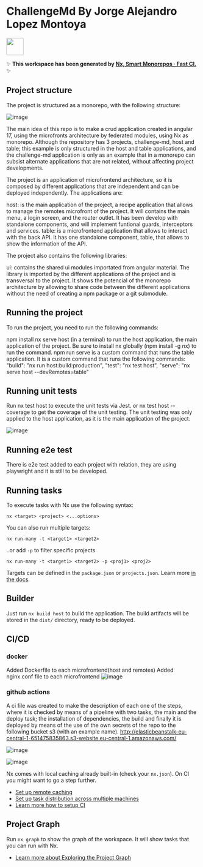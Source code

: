 # ChallengeMd By Jorge Alejandro Lopez Montoya

<a alt="Nx logo" href="https://nx.dev" target="_blank" rel="noreferrer"><img src="https://raw.githubusercontent.com/nrwl/nx/master/images/nx-logo.png" width="45"></a>

✨ **This workspace has been generated by [Nx, Smart Monorepos · Fast CI.](https://nx.dev)** ✨


## Project structure
The project is structured as a monorepo, with the following structure:

![image](https://github.com/joalopezmo/challenge-md/assets/91128812/3246d327-954f-4134-a275-6439ef69ef1c)

The main idea of this repo is to make a crud application created in angular 17, using the microfronts architecture by federated modules, using Nx as monorepo. Although the repository has 3 projects, challenge-md, host and table; this example is only structured in the host and table applications, and the challenge-md application is only as an example that in a monorepo can subsist alternate applications that are not related, without affecting project developments.

The project is an application of microfrontend architecture, so it is composed by different applications that are independent and can be deployed independently. The applications are:

host: is the main application of the project, a recipe application that allows to manage the remotes microfront of the project. It will contains the main menu, a login screen, and the router outlet. It has been develop with standalone components, and will implement funtional guards, interceptors and services.
table: is a microfrontend application that allows to interact with the back API. It has one standalone component, table, that allows to show the information of the API.

The project also contains the following libraries:

ui: contains the shared ui modules importated from angular material. The library is imported by the different applications of the project and is transversal to the project. It shows the potencial of the monorepo architecture by allowing to share code between the different applications without the need of creating a npm package or a git submodule.

## Running the project
To run the project, you need to run the following commands:

npm install
nx serve host (in a terminal) to run the host application, the main application of the project. Be sure to install nx globally (npm install -g nx) to run the command.
npm run serve is a custom command that runs the table application. It is a custom command that runs the following commands:
    "build": "nx run host:build:production",
    "test": "nx test host",
    "serve": "nx serve host --devRemotes=table"

## Running unit tests
Run nx test host to execute the unit tests via Jest. or nx test host --coverage to get the coverage of the unit testing. The unit testing was only applied to the host application, as it is the main application of the project.

![image](https://github.com/joalopezmo/challenge-md/assets/91128812/d900d474-91bc-475d-bbda-b0fe58d379d0)

## Running e2e test
There is e2e test added to each project with relation, they are using playwright and it is still to be developed. 

## Running tasks

To execute tasks with Nx use the following syntax:

```
nx <target> <project> <...options>
```

You can also run multiple targets:

```
nx run-many -t <target1> <target2>
```

..or add `-p` to filter specific projects

```
nx run-many -t <target1> <target2> -p <proj1> <proj2>
```

Targets can be defined in the `package.json` or `projects.json`. Learn more [in the docs](https://nx.dev/features/run-tasks).

## Builder

Just run `nx build host` to build the application. The build artifacts will be stored in the `dist/` directory, ready to be deployed.

## CI/CD

### docker
Added Dockerfile to each microfrontend(host and remotes)
Added nginx.conf file to each microfrontend
![image](https://github.com/joalopezmo/challenge-md/assets/91128812/42420a83-19ed-464c-a1ef-a73f1425c97e)

### github actions
A ci file was created to make the description of each one of the steps, where it is checked by means of a pipeline with two tasks, the main and the deploy task; the installation of dependencies, the build and finally it is deployed by means of the use of the own secrets of the repo to the following bucket s3 (with an example name). 
http://elasticbeanstalk-eu-central-1-651475835863.s3-website.eu-central-1.amazonaws.com/

![image](https://github.com/joalopezmo/challenge-md/assets/91128812/14d44c78-7b89-4fa5-9e67-68c5a9d5d7fa)

![image](https://github.com/joalopezmo/challenge-md/assets/91128812/ec3d5a05-81d0-4dbb-8491-9fb18514551b)



Nx comes with local caching already built-in (check your `nx.json`). On CI you might want to go a step further.

- [Set up remote caching](https://nx.dev/features/share-your-cache)
- [Set up task distribution across multiple machines](https://nx.dev/nx-cloud/features/distribute-task-execution)
- [Learn more how to setup CI](https://nx.dev/recipes/ci)

## Project Graph
Run `nx graph` to show the graph of the workspace.
It will show tasks that you can run with Nx.

- [Learn more about Exploring the Project Graph](https://nx.dev/core-features/explore-graph)

